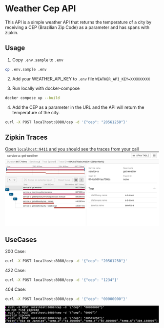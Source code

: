 # Weather Cep API

This API is a simple weather API that returns the temperature of a city by receiving a CEP (Brazilian Zip Code) as a parameter and has spans with zipkin.

## Usage

1. Copy `.env.sample` to `.env`
```bash
cp .env.sample .env
```

2. Add your WEATHER_API_KEY to `.env` file
`
WEATHER_API_KEY=XXXXXXXXX
`

3. Run locally with docker-compose
```bash
docker compose up --build
```

4. Add the CEP as a parameter in the URL and the API will return the temperature of the city.
```bash
curl -X POST localhost:8080/cep -d '{"cep": "20561250"}'
```

## Zipkin Traces

Open `localhost:9411` and you should see the traces from your call
![zipkin](screenshots/zipkin.png)

## UseCases

200 Case:
```bash
curl -X POST localhost:8080/cep -d '{"cep": "20561250"}'
```

422 Case:
```bash
curl -X POST localhost:8080/cep -d '{"cep": "1234"}'

```
404 Case:
```bash
curl -X POST localhost:8080/cep -d '{"cep": "00000000"}'
```

![usecases](screenshots/usecases.png)
